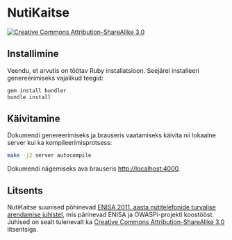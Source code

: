 NutiKaitse
==========
[![Creative Commons Attribution-ShareAlike 3.0][ccimg]][cc]


Installimine
------------
Veendu, et arvutis on töötav Ruby installatsioon. Seejärel installeeri
genereerimiseks vajalikud teegid:
```sh
gem install bundler
bundle install
```


Käivitamine
-----------
Dokumendi genereerimiseks ja brauseris vaatamiseks käivita nii lokaalne server
kui ka kompileerimisprotsess:

```sh
make -j2 server autocompile
```

Dokumendi nägemiseks ava brauseris <http://localhost:4000>.


Litsents
--------
NutiKaitse suunised põhinevad [ENISA 2011. aasta nutitelefonide turvalise arendamise juhistel][enisadoc], mis pärinevad ENISA ja OWASPi-projekti koostööst. Juhised on sealt tulenevalt ka [Creative Commons Attribution-ShareAlike 3.0][cc] litsentsiga.


[cc]: https://creativecommons.org/licenses/by-sa/3.0/
[ccimg]: https://i.creativecommons.org/l/by-sa/3.0/80x15.png
[enisadoc]: https://www.enisa.europa.eu/activities/Resilience-and-CIIP/critical-applications/smartphone-security-1/smartphone-secure-development-guidelines